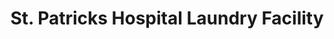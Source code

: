 ---
title: "St. Patricks Hospital Laundry Facility"
url: /missoula/st-patricks-hospital-laundry-facility/
shop: Wäscherei
---